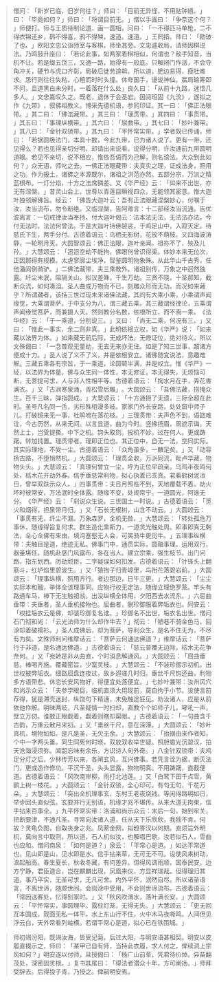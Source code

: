> 僧问：​「新岁已临，旧岁何往？​」师曰：​「目前无异怪，不用贴钟馗。​」曰：​「毕竟如何？​」师曰：​「将谓目前无。​」僧以手画曰：​「争奈这个何？​」师便打。师与王质待制论道，画一圆相，问曰：​「一不得匹马单枪，二不得衣锦还乡，鹊不得喜，鸦不得殃，速道。速道。​」王罔措。师曰：​「勘破了也。​」欧阳文忠公诣师室与客棋，师坐其旁。文忠遽收局，请师因棋说法。乃鸣鼓升座曰：​「若论此事，如两家着棋相似，何谓也？敌手知音，当机不让。若是缀五饶三，又通一路，始得有一般底。只解闭门作活，不会夺角冲关，硬节与虎口齐彰，局破后徒劳遑斡。所以道，肥边易得，瘦肚难求。思行则往往失粘，心粗而时时头撞。休夸国手，谩说神仙。赢局输筹即不问，且道黑白未分时，一着落在什么处」良久曰：​「从前十九路，迷悟几多人。​」文忠嘉叹久之。既老，退休于会圣岩。因阅班固《九流》​，遂拟之作《九带》​，叙佛祖教义。博采先德机语，参同印证。其一曰：​「佛正法眼带。​」其二曰：​「佛法藏带。​」其三曰：​「理贯带。​」其四曰：​「事贯带。​」其五曰：​「事理纵横带。​」其六曰：​「屈曲带。​」其七曰：​「妙叶兼带。​」其八曰：​「金针双锁带。​」其九曰：​「平怀常实带。​」学者既已传诵，师曰：​「若据圆极法门，本具十数，今此九带，已为诸人说了。更有一带，还见得么？若也见得亲切分明，却请出来说看。说得分明，许汝通前九带圆明道眼。若见不亲切，说不相应，惟依吾语而为己解，则名谤法。大众到此如何？​」众无语，师叱之去。一佛正法眼藏带：夫真实之理，证成法身，照用之功。作为报土，诸佛之本源既尔，诸祖之洪范亦然。五部分宗，万派之精蓝棋布。一灯分焰，十方之法席鳞差。又《华严经》云：​「如来不出世，亦无有涅槃。​」昔灵山会上，世尊以青莲目瞬视四众，无能领其密意。惟大迦叶独领解佛旨。经云：​「佛告大迦叶云：吾有正法眼藏涅槃妙心，付嘱于汝，汝当流布，勿令断绝。又临涅槃，告阿难言：十二部经汝当流通。告优波离言：一切戒律汝当奉持。付大迦叶偈云：法本法无法，无法法亦法。今付无法时，法法何曾法。于是大迦叶持佛袈裟，于鸡足山中，入寂灭定。待慈氏下生，两手分付。古德着语云：鸟栖无影树，花放不萌枝。又四海波涛静，一轮明月天。大圆智颂云：佛正法眼，迦叶亲闻。祖祢不了，殃及儿孙。​」大慧颂云：​「迢迢空劫不能拘，佛眼何曾识得渠。体妙本来无位次，正因那得有规模。太虗寥廓尘埃净，智鉴圆明物象殊。从此华山千古秀，任他潘阆倒骑驴。​」二佛法藏带，夫三乘教外，诸祖别传，万象之中迥然独露。纤尘未泯，阻隔关山。拟议差殊，千生万劫。三贤不晓，十圣那知。截断众流，如何凑洎。圣人曲成万物而不已，刻雕众形而无功，而况如来藏乎？所谓藏者，该括三世过现未来诸佛法藏，其间有大乘小乘，小乘谓声闻缘觉，大乘谓菩萨。于中支分为八，谓三藏五乘。其三藏谓经律论，五乘谓声闻缘觉菩萨，而兼摄人天。然则教分名数，依根所立，而不离一乘。​《法华经》云：​「于一乘道，分别说三。​」又曰：​「尚无二乘，何况有三。​」又曰：​「惟此一事实，余二则非真。​」此明依根立权，如《华严》说：​「如来藏以法界为体。​」如来藏无前后际，无成坏法，无修证位，绝对待义。所以文殊偈曰：​「一念普观无量劫，无去无来亦无住。如是了知三世事，超诸方便成十力。​」圣人说了义不了义，并是依根安立。诸佛随宜说法，意趣难解。三藏五乘各有宗旨，于一乘道，论圆顿半满，并是权立。惟《华严》一经，以法界为体量。佛与众生同一体性，本无修证，本无得失，无烦恼可断，无菩提可求，人与非人性相平等。古德着语云：​「掬水月在手，弄花香满衣。​」又「古涧寒泉涌，青松雪后雕」​。大圆颂云：​「吾佛法藏，捞掩众生。百千三昧，弹指圆成。​」大慧颂云：​「十方通摄了无遗，三际全超在此时。圣号凡名同一舌，劣形殊相漫多岐。家家门外长安路，处处窟中师子儿。打破镜来无一事，杜鹃啼在落花枝。​」三理贯带：夫声色不到，语路难诠，今古历然，从来无间。以言显道，曲为今时。竖拂扬眉，周遮示诲。天然上士，岂受提撕。中下之机。钩头取则。投机不妙。过在何人。更或踌躇。转加钝置。理贯带者。理即正位也。其正位中，自无一法，空同实际。其实际理地，不受一尘。古德着语云：​「众角虽多，一麟足矣。​」又「动容扬古路，不堕悄然机。​」大圆颂云：​「理贯全收，万派同流，毗卢华藏，物物头头。​」大慧颂云：​「真理何曾立一尘，呼为正位早疏亲。乌鸡半夜鸣何处，枯木花开劫外春。信手垂慈常利物，拟心执着已乖真。君看鹤树泥洹日，曾举双趺示众人。​」四事贯带：夫日月照临不到，天地覆载不着。劫火坏时彼常安，万法泯时全体露。随缘不变，处闹常宁。一道圆光，阿谁无分。​《华严经》云：​「刹说众生说，三世国土一时说。​」古德着语云：​「觅火和烟得，担泉带月归。​」又「石长无根树，山含不动云。​」大圆颂云：​「事贯有无，纤尘不漏。万象森罗，全机无咎。​」大慧颂云：​「转处孤危万事休，随缘得旨复何求。群生造化乘斯力，一道灵光触处周。即事即真无剩法，全心全佛有来由。填沟塞壑无人会，可笑骑牛更觅牛。​」五理事纵横带：夫触目是道，绝迹无私。佛事门中，通贯实际，圆融事理。运用双行，器量堪任。随机赴感门风露布，各在当人。建立宗乘，强生枝节。出门问路，指东划西。历劫顽臣，二字疑误如何扣发。古德着语云：​「针锋头上翻筋斗，红垆焰里碧波生。​」又「猿抱子归青嶂里，鸟衔花落碧岩前。​」大圆颂云：​「理事纵横，照用齐行。者边那边，日午三更。​」大慧颂云：​「尘尘实际本和融，举体全该理事同。应物行权无定法，随缘立理绝罗笼。竿头有路通车马，棒下无生触祖翁。出没纵横全体用，夕阳西去水流东。​」六屈曲垂带：夫垂者，圣人垂机接物也。屈曲者，脱珍御服着弊垢衣也。同安云：​「权挂垢衣云是佛，却装珍御复名谁。​」珍御名不出世，垢衣名出世。僧问石门彻和尚：​「云光法师为什么却作牛去？​」彻云：​「陋巷不骑金色马，回涂却着破襦衫。​」圣人成佛后，却为菩萨，导利众生，是名不住无为，不尽有为矣。文殊师利问维摩诘云：​「菩萨云何通达佛道？​」维摩诘云：​「菩萨行于非道，是名通达佛道。​」古德着语云：​「慈云普覆无边际，枯木无花争奈何。​」又「宛转是非从曲直，个时消息解通风。​」大圆颂云：​「屈曲垂慈，棒喝齐施。覆藏密旨，少室灵枝。​」大慧颂云：​「不装珍御示初机，出世权披弊垢衣。细路屈盘连夜过，故乡迢递几时归。垂丝千尺钩还曲，利物多方语带悲。休恋长安风物好，得便宜处落便宜。​」七妙叶兼带：汝州风穴和尚示众云：​「夫参学眼目，临机直须大用现前，莫自拘于小节。设使言前荐得，犹是滞壳迷封，纵饶句下精通，未免触途狂见。劝汝诸人，应是从前依他作解。明昧两岐，凡圣疑情一时扫却，直教个个如师子儿，哮吼一声，壁立万仞。谁敢正眼觑着，觑着则瞎却渠眼。​」古德着语云：​「一句曲含千古韵，万重云散月来初。​」又「垂丝千尺，意在深潭。​」大圆颂云：​「妙叶真机，境物如如。是凡是圣，无欠无余。​」大慧颂云：​「抬搦由来作者知，个中一字两头垂。同生同死何时晓，双放双收举世疑。照胆蟾光沉碧汉，拍天沧海浸须弥。闻韶忘味有余乐，方识诗人句外奇。​」八金针双锁带：夫鸡足分灯之后，少林传芳以来，各阐玄风，互兴佛事。若凭言诠为据，断灭法门，更或造作修功。平沉千圣，头头显露，物物明真。不用踌躇，直截便道。古德着语云：​「风吹南岸柳，雨打北池莲。​」又「白鹭下田千点雪，黄鹂上树一枝花。​」大圆颂云：​「金针双锁，全心印可。有句无句，千花万朵。​」大慧颂云：​「突出全机理事玄，东村王老夜烧钱。等闲得路明如日，举步回头直似弦。玄要并行无别语，机缘才兆不堪传。从来大道无拘束，信手拈来百事全。​」九平怀常实带：洛浦和尚示众云：末后一句，始到牢关，把断要津，不通凡圣。寻常向汝诸人道，任从天下乐欣欣，我独不肯。何故？灵龟负图，自取丧身之兆。凤萦金网，拟趋霄汉以何期。直须旨外明机，莫向言中取则。所以道，石人机似汝，也解唱巴歌。汝若似石人，雪曲也应和。僧问南泉：​「如何是道？​」泉云：​「平常心是道。​」如达平常道也，见山即是山，见水即是水。信手拈来草，无可无不可。设使风来树动，浪起船高。春生夏长，秋收冬藏，有何差异。但得风调雨顺，国泰民安，边方宁静，君臣道合，岂在麒麟出现，凤凰来仪，方显祥瑞哉。但得理归其道，事乃平实，无圣可求，无凡可舍。内外平怀，泯然自尽。所以诸圣语言，不离世谛，随顺世间。会则涂中受用，不会则世谛流布。古德着语云：​「常因送客处，忆得别家时。​」又「秋风吹渭水，落叶满长安。​」大圆颂云：​「平怀常实，事圆理毕。露柱灯笼，无得无失。​」大慧颂云：​「更无回互本圆成，觌面无私一体平。水上东山行不住，火中木马夜嘶鸣。人间但见浮云白，天外常看列岫横。若谓平常心是道，拟心已在铁围城。​」

> 师初谒汾阳，既谒汝海，皆受记菊。后过大阳，与明安语甚相契。明安以皮履直裰示之，师曰：​「某甲已自有师，当持此衣履，求人付之，俾续洞上宗风如何？​」明安遂以付师，且授偈曰：​「杨广山前草，凭君待价焯。异苗翻茂处，深密固灵根。​」复书其尾曰：​「得法者潜众十年，方可阐扬。​」师拜受辞去。后得投子青，乃授之。俾嗣明安焉。


